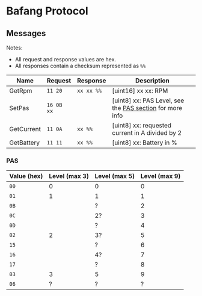 # Bafang Protocol

## Messages

Notes:

- All request and response values are hex.
- All responses contain a checksum represented as `%%`

| Name       | Request    | Response   | Description                                                      |
|------------|------------|------------|------------------------------------------------------------------|
| GetRpm     | `11 20`    | `xx xx %%` | [uint16] xx xx: RPM                                              |
| SetPas     | `16 0B xx` |            | [uint8] xx: PAS Level, see the [PAS section](#PAS) for more info | 
| GetCurrent | `11 0A`    | `xx %%`    | [uint8] xx: requested current in A divided by 2                  |
| GetBattery | `11 11`    | `xx %%`    | [uint8] xx: Battery in %                                         |

### PAS

| Value (hex) | Level (max 3) | Level (max 5) | Level (max 9) |
|-------------|---------------|---------------|---------------|
| `00`        | 0             | 0             | 0             |
| `01`        | 1             | 1             | 1             |
| `0B`        |               | ?             | 2             |
| `0C`        |               | 2?            | 3             |
| `0D`        |               | ?             | 4             |
| `02`        | 2             | 3?            | 5             |
| `15`        |               | ?             | 6             |
| `16`        |               | 4?            | 7             |
| `17`        |               | ?             | 8             |
| `03`        | 3             | 5             | 9             |
| `06`        | ?             | ?             | ?             |
